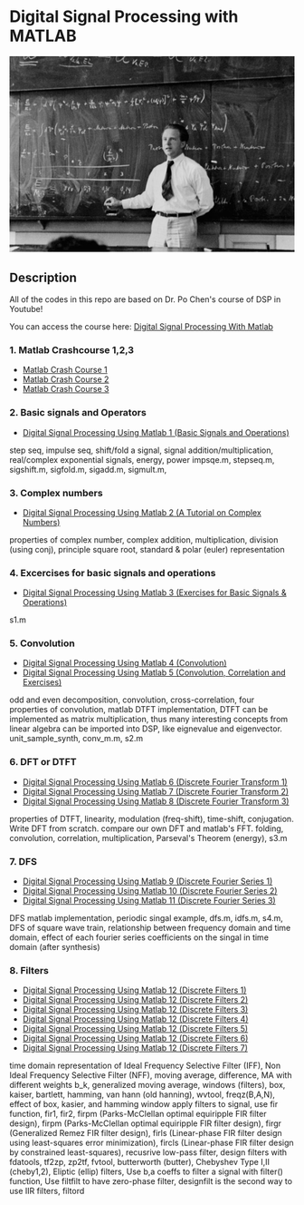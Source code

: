 # Digital Signal Processing with MATLAB

<img src="hei1.jpg" alt="A teacher - Werner Heisenberg">

## Description

All of the codes in this repo are based on Dr. Po Chen's course of DSP in Youtube!

You can access the course here: [Digital Signal Processing With Matlab](https://www.youtube.com/playlist?list=PLX8cYDJmWL1mfq6BI-klKB7YzRdJZ2_WW)

### 1. Matlab Crashcourse 1,2,3
- [Matlab Crash Course 1](https://www.youtube.com/watch?v=y5PTcskuldE&list=PLX8cYDJmWL1mfq6BI-klKB7YzRdJZ2_WW&index=1)
- [Matlab Crash Course 2](https://www.youtube.com/watch?v=OU7F16yPffI&list=PLX8cYDJmWL1mfq6BI-klKB7YzRdJZ2_WW&index=2)
- [Matlab Crash Course 3](https://www.youtube.com/watch?v=5asZPwGMZFs&list=PLX8cYDJmWL1mfq6BI-klKB7YzRdJZ2_WW&index=3)

### 2. Basic signals and Operators 
- [Digital Signal Processing Using Matlab 1 (Basic Signals and Operations)](https://www.youtube.com/watch?v=tpN12ruYATc&list=PLX8cYDJmWL1mfq6BI-klKB7YzRdJZ2_WW&index=4)

step seq, impulse seq, shift/fold a signal, signal addition/multiplication, real/complex exponential signals, energy, power
impsqe.m, stepseq.m, sigshift.m, sigfold.m, sigadd.m, sigmult.m, 

### 3. Complex numbers
- [Digital Signal Processing Using Matlab 2 (A Tutorial on Complex Numbers)](https://www.youtube.com/watch?v=WXKyTXVTnKQ&list=PLX8cYDJmWL1mfq6BI-klKB7YzRdJZ2_WW&index=5)

properties of complex number, complex addition, multiplication, division (using conj), principle square root, standard & polar (euler) representation 
### 4. Excercises for basic signals and operations
- [Digital Signal Processing Using Matlab 3 (Exercises for Basic Signals & Operations)](https://www.youtube.com/watch?v=2D66kbRiVko&list=PLX8cYDJmWL1mfq6BI-klKB7YzRdJZ2_WW&index=6)

s1.m

### 5. Convolution
- [Digital Signal Processing Using Matlab 4 (Convolution)](https://www.youtube.com/watch?v=9YJmOfVTA78&list=PLX8cYDJmWL1mfq6BI-klKB7YzRdJZ2_WW&index=7)
- [Digital Signal Processing Using Matlab 5 (Convolution, Correlation and Exercises)](https://www.youtube.com/watch?v=iNMe8gkjoYo&list=PLX8cYDJmWL1mfq6BI-klKB7YzRdJZ2_WW&index=8)

odd and even decomposition, convolution, cross-correlation, four properties of convolution, matlab DTFT implementation, DTFT can be implemented as matrix multiplication, thus many interesting concepts from linear algebra can be imported into DSP, like eignevalue and eigenvector.
unit_sample_synth, conv_m.m, s2.m

### 6. DFT or DTFT 
- [Digital Signal Processing Using Matlab 6 (Discrete Fourier Transform 1)](https://www.youtube.com/watch?v=cbC1y-Y0V10&list=PLX8cYDJmWL1mfq6BI-klKB7YzRdJZ2_WW&index=10)
- [Digital Signal Processing Using Matlab 7 (Discrete Fourier Transform 2)](https://www.youtube.com/watch?v=sClKKXlwDMM&list=PLX8cYDJmWL1mfq6BI-klKB7YzRdJZ2_WW&index=10)
- [Digital Signal Processing Using Matlab 8 (Discrete Fourier Transform 3)](https://www.youtube.com/watch?v=69oyTIdIIfk&list=PLX8cYDJmWL1mfq6BI-klKB7YzRdJZ2_WW&index=11)

properties of DTFT, linearity, modulation (freq-shift), time-shift, conjugation. Write DFT from scratch. compare our own DFT and matlab's FFT. 
folding, convolution, correlation, multiplication,  Parseval's Theorem (energy), s3.m

### 7. DFS 
- [Digital Signal Processing Using Matlab 9 (Discrete Fourier Series 1)](https://www.youtube.com/watch?v=8CALyVlfB0U&list=PLX8cYDJmWL1mfq6BI-klKB7YzRdJZ2_WW&index=12)
- [Digital Signal Processing Using Matlab 10 (Discrete Fourier Series 2)](https://www.youtube.com/watch?v=lbgPUeDyxkQ&list=PLX8cYDJmWL1mfq6BI-klKB7YzRdJZ2_WW&index=14)
- [Digital Signal Processing Using Matlab 11 (Discrete Fourier Series 3)](https://www.youtube.com/watch?v=keY4SDmFh8E&list=PLX8cYDJmWL1mfq6BI-klKB7YzRdJZ2_WW&index=15)

DFS matlab implementation, periodic singal example, dfs.m, idfs.m, s4.m, DFS of square wave train, relationship between frequency domain and time domain, effect of each fourier series coefficients on the singal in time domain (after synthesis)

### 8. Filters
- [Digital Signal Processing Using Matlab 12 (Discrete Filters 1)](https://youtu.be/zvX_HDCXJJk?list=PLX8cYDJmWL1mfq6BI-klKB7YzRdJZ2_WW)
- [Digital Signal Processing Using Matlab 12 (Discrete Filters 2)](https://youtu.be/aGbWSTHyQVM?list=PLX8cYDJmWL1mfq6BI-klKB7YzRdJZ2_WW)
- [Digital Signal Processing Using Matlab 12 (Discrete Filters 3)](https://youtu.be/w9P-_fQMlIk?list=PLX8cYDJmWL1mfq6BI-klKB7YzRdJZ2_WW)
- [Digital Signal Processing Using Matlab 12 (Discrete Filters 4)](https://youtu.be/GvO_nbXkb1Q?list=PLX8cYDJmWL1mfq6BI-klKB7YzRdJZ2_WW)
- [Digital Signal Processing Using Matlab 12 (Discrete Filters 5)](https://youtu.be/9kJNfb-bhYo?list=PLX8cYDJmWL1mfq6BI-klKB7YzRdJZ2_WW)
- [Digital Signal Processing Using Matlab 12 (Discrete Filters 6)](https://youtu.be/xIC1he784rE?list=PLX8cYDJmWL1mfq6BI-klKB7YzRdJZ2_WW)
- [Digital Signal Processing Using Matlab 12 (Discrete Filters 7)](https://youtu.be/_mdOcOOC84E?list=PLX8cYDJmWL1mfq6BI-klKB7YzRdJZ2_WW)

time domain representation of Ideal Frequency Selective Filter (IFF), Non Ideal Frequency Selective Filter (NFF), moving average, difference, MA with different weights b_k, generalized moving average, windows (filters),
box, kaiser, bartlett, hamming, van hann (old hanning), wvtool, freqz(B,A,N), effect of box, kasier, and hamming window
apply filters to signal, use fir function, fir1, fir2, firpm (Parks-McClellan optimal equiripple FIR filter design), firpm (Parks-McClellan optimal equiripple FIR filter design), 
firgr (Generalized Remez FIR filter design), firls (Linear-phase FIR filter design using least-squares error minimization), fircls (Linear-phase FIR filter design by constrained least-squares), 
recusrive low-pass filter, design filters with fdatools, tf2zp, zp2tf, fvtool, butterworth (butter), Chebyshev Type I,II (cheby1,2), Eliptic (ellip) filters, Use b,a coeffs to filter a signal with filter() function, 
 Use filtfilt to have zero-phase filter, designfilt is the second way to use IIR filters, filtord

